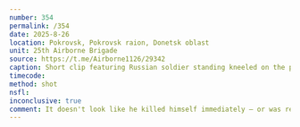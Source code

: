 ```yaml
---
number: 354
permalink: /354
date: 2025-8-26
location: Pokrovsk, Pokrovsk raion, Donetsk oblast
unit: 25th Airborne Brigade
source: https://t.me/Airborne1126/29342
caption: Short clip featuring Russian soldier standing kneeled on the paved road, pointing his rifle under his chin and pulling the trigger 
timecode: 
method: shot
nsfl: 
inconclusive: true
comment: It doesn't look like he killed himself immediately — or was really going to, to begin with.
---
```

<script async src="https://telegram.org/js/telegram-widget.js?22" data-telegram-post="Airborne1126/29342" data-width="100%" data-userpic="false"></script>